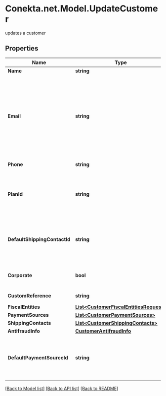 # Conekta.net.Model.UpdateCustomer
updates a customer

## Properties

Name | Type | Description | Notes
------------ | ------------- | ------------- | -------------
**Name** | **string** | Client&#39;s name | [optional] 
**Email** | **string** | An email address is a series of customizable characters followed by a universal Internet symbol, the at symbol (@), the name of a host server, and a web domain ending (.mx, .com, .org, . net, etc). | [optional] 
**Phone** | **string** | Is the customer&#39;s phone number | [optional] 
**PlanId** | **string** | Contains the ID of a plan, which could together with name, email and phone create a client directly to a subscription | [optional] 
**DefaultShippingContactId** | **string** | It is a parameter that allows to identify in the response, the Conekta ID of the shipping address (shipping_contact) | [optional] 
**Corporate** | **bool** | It is a value that allows identifying if the email is corporate or not. | [optional] [default to false]
**CustomReference** | **string** | It is an undefined value. | [optional] 
**FiscalEntities** | [**List&lt;CustomerFiscalEntitiesRequest&gt;**](CustomerFiscalEntitiesRequest.md) |  | [optional] 
**PaymentSources** | [**List&lt;CustomerPaymentSources&gt;**](CustomerPaymentSources.md) |  | [optional] 
**ShippingContacts** | [**List&lt;CustomerShippingContacts&gt;**](CustomerShippingContacts.md) |  | [optional] 
**AntifraudInfo** | [**CustomerAntifraudInfo**](CustomerAntifraudInfo.md) |  | [optional] 
**DefaultPaymentSourceId** | **string** | It is a parameter that allows to identify in the response, the Conekta ID of a payment method (payment_id) | [optional] 

[[Back to Model list]](../README.md#documentation-for-models) [[Back to API list]](../README.md#documentation-for-api-endpoints) [[Back to README]](../README.md)

